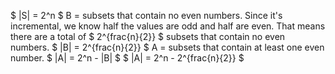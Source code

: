 $ |S| = 2^n $ 
B = subsets that contain no even numbers. 
Since it's incremental, we know half the values are odd and half are even. 
That means there are a total of $ 2^{frac{n}{2}} $ subsets that contain no even numbers. 
$ |B| = 2^{frac{n}{2}} $ 
A = subsets that contain at least one even number. 
$ |A| = 2^n - |B| $ 
$ |A| = 2^n - 2^{frac{n}{2}} $
